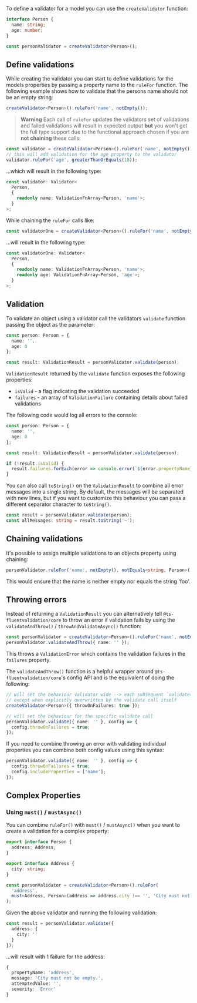 To define a validator for a model you can use the `createValidator` function:

```typescript
interface Person {
  name: string;
  age: number;
}

const personValidator = createValidator<Person>();
```

## Define validations

While creating the validator you can start to define validations for the models properties by passing a property name to the
`ruleFor` function. The following example shows how to validate that the persons name should not be an empty string:

```typescript
createValidator<Person>().ruleFor('name', notEmpty());
```

> **Warning**
> Each call of `ruleFor` updates the validators set of validations and failed validations will result in expected output **but** you won't get the full type support due to the functional approach chosen if you are **not chaining** these calls:

```typescript
const validator = createValidator<Person>().ruleFor('name', notEmpty());
// this will add validation for the age property to the validator
validator.ruleFor('age', greaterThanOrEquals(18));
```

...which will result in the following type:

```typescript
const validator: Validator<
  Person,
  {
    readonly name: ValidationFnArray<Person, 'name'>;
  }
>;
```

While chaining the `ruleFor` calls like:

```typescript
const validatorOne = createValidator<Person>().ruleFor('name', notEmpty()).ruleFor('age', greaterThanOrEquals(18));
```

...will result in the following type:

```typescript
const validatorOne: Validator<
  Person,
  {
    readonly name: ValidationFnArray<Person, 'name'>;
    readonly age: ValidationFnArray<Person, 'age'>;
  }
>;
```

## Validation

To validate an object using a validator call the validators `validate` function passing the object as the parameter:

```typescript
const person: Person = {
  name: '',
  age: 0
};

const result: ValidationResult = personValidator.validate(person);
```

`ValidationResult` returned by the `validate` function exposes the following properties:

- `isValid` - a flag indicating the validation succeeded
- `failures` - an array of `ValidationFailure` containing details about failed validations

The following code would log all errors to the console:

```typescript
const person: Person = {
  name: '',
  age: 0
};

const result: ValidationResult = personValidator.validate(person);

if (!result.isValid) {
  result.failures.forEach(error => console.error(`${error.propertyName} failed validation. Error was:`, error.message));
}
```

You can also call `toString()` on the `ValidationResult` to combine all error messages into a single string. By default, the messages will be separated with new lines, but if you want to customize this behaviour you can pass a different separator character to `toString()`.

```typescript
const result = personValidator.validate(person);
const allMessages: string = result.toString('~');
```

## Chaining validations

It's possible to assign multiple validations to an objects property using chaining:

```typescript
personValidator.ruleFor('name', notEmpty(), notEquals<string, Person>('foo'));
```

This would ensure that the name is neither empty nor equals the string 'foo'.

## Throwing errors

Instead of returning a `ValidationResult` you can alternatively tell `@ts-fluentvalidation/core` to throw an error if validation fails by using the `validateAndThrow()` / `throwAndValidateAsync()` function:

```typescript
const personValidator = createValidator<Person>().ruleFor('name', notEmpty());
personValidator.validateAndThrow({ name: '' });
```

This throws a `ValidationError` which contains the validation failures in the `failures` property.

The `validateAndThrow()` function is a helpful wrapper around `@ts-fluentvalidation/core`'s config API and is the equivalent of doing the following:

```typescript
// will set the behaviour validator wide --> each subsequent `validate()` call will throw on failure
// except when explicitly overwritten by the validate call itself
createValidator<Person>({ throwOnFailures: true });

// will set the behaviour for the specific validate call
personValidator.validate({ name: '' }, config => {
  config.throwOnFailures = true;
});
```

If you need to combine throwing an error with validating individual properties you can combine both config values using this syntax:

```typescript
personValidator.validate({ name: '' }, config => {
  config.throwOnFailures = true;
  config.includeProperties = ['name'];
});
```

## Complex Properties

### Using `must()` / `mustAsync()`

You can combine `ruleFor()` with `must()` / `mustAsync()` when you want to create a validation for a complex property:

```typescript
export interface Person {
  address: Address;
}

export interface Address {
  city: string;
}
```

```typescript
const personValidator = createValidator<Person>().ruleFor(
  'address',
  must<Address, Person>(address => address.city !== '', 'City must not be empty.')
);
```

Given the above validator and running the following validation:

```typescript
const result = personValidator.validate({
  address: {
    city: ''
  }
});
```

...will result with 1 failure for the address:

```typescript
{
  propertyName: 'address',
  message: 'City must not be empty.',
  attemptedValue: '',
  severity: 'Error'
}
```
